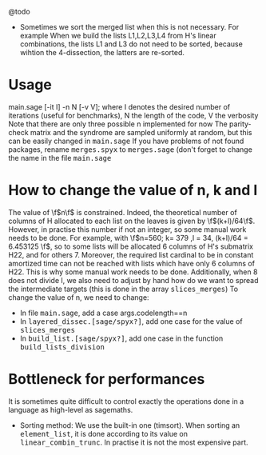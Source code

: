 @todo
- Sometimes we sort the merged list when this is not necessary. For example When we build the lists L1,L2,L3,L4 from H's linear combinations, the lists L1 and L3 do not need to be sorted, because wihtion the 4-dissection, the latters are re-sorted. 

# Usage
main.sage [-it I] -n N [-v V]; where I denotes the desired number of iterations (useful for benchmarks), N the length of the code, V the verbosity
Note that there are only three possible n implemented for now 
The parity-check matrix and the syndrome are sampled uniformly at random, but this can be easily changed in <tt>main.sage</tt>
If you have problems of not found packages, rename <tt>merges.spyx</tt> to <tt>merges.sage</tt> (don't forget to change the name in the file <tt>main.sage</tt>

# How to change the value of n, k and l
The value of \f$n\f$ is constrained.
Indeed, the theoretical number of columns of H allocated to each list on the leaves is given by \f$(k+l)/64\f$. However, in practise this number if not an integer, so some manual work needs to be done. For example, with \f$n=560; k= 379 ,l = 34, (k+l)/64 = 6.453125 \f$, so to some lists will be allocated 6 columns of H's submatrix H22, and for others 7. Moreover, the required list cardinal to be in constant amortized time can not be reached with lists which have only 6 columns of H22.
This is why some manual work needs to be done. Additionally, when 8 does not divide l, we also need to adjust by hand how do we want to spread the intermediate targets (this is done in the array <tt>slices_merges</tt>)
To change the value of n, we need to change:
- In file <tt>main.sage</tt>, add a case args.codelength==n
- In <tt>layered_dissec.[sage/spyx?]</tt>, add one case for the value of <tt>slices_merges</tt> 
- In <tt>build_list.[sage/spyx?]</tt>, add one case in the function <tt>build_lists_division</tt>

# Bottleneck for performances

It is sometimes quite difficult to control exactly the operations done in a language as high-level as sagemaths.
- Sorting method: We use the built-in one (timsort). When sorting an <tt>element_list</tt>, it is done according to its value on <tt>linear_combin_trunc</tt>. In practise it is not the most expensive part.
